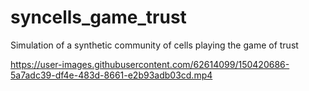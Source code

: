 # syncells_game_trust
Simulation of a synthetic community of cells playing the game of trust


https://user-images.githubusercontent.com/62614099/150420686-5a7adc39-df4e-483d-8661-e2b93adb03cd.mp4

